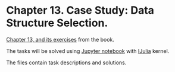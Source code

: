 # Chapter 13. Case Study: Data Structure Selection.

[Chapter 13, and its exercises](https://benlauwens.github.io/ThinkJulia.jl/latest/book.html#chap13) from the book.

The tasks will be solved using [Jupyter notebook](https://jupyter.org/) with [IJulia](https://github.com/JuliaLang/IJulia.jl) kernel.

The files contain task descriptions and solutions.
